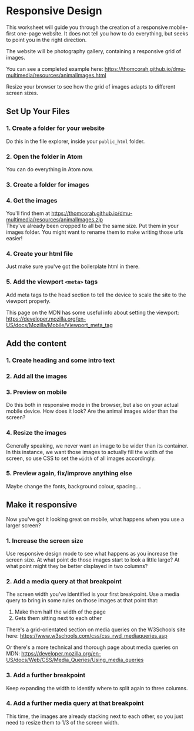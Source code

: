 # Responsive Design

This worksheet will guide you through the creation of a responsive mobile-first one-page website. It does not tell you how to do everything, but seeks to point you in the right direction.

The website will be photography gallery, containing a responsive grid of images.

You can see a completed example here: <https://thomcorah.github.io/dmu-multimedia/resources/animalImages.html>

Resize your browser to see how the grid of images adapts to different screen sizes.

## Set Up Your Files

### 1. Create a folder for your website

Do this in the file explorer, inside your `public_html` folder.

### 2. Open the folder in Atom

You can do everything in Atom now.

### 3. Create a folder for images

### 4. Get the images

You'll find them at <https://thomcorah.github.io/dmu-multimedia/resources/animalImages.zip>  
They've already been cropped to all be the same size. Put them in your images folder. You might want to rename them to make writing those urls easier!

### 4. Create your html file

Just make sure you've got the boilerplate html in there.

### 5. Add the viewport `<meta>` tags

Add meta tags to the head section to tell the device to scale the site to the viewport properly.

This page on the MDN has some useful info about setting the viewport: <https://developer.mozilla.org/en-US/docs/Mozilla/Mobile/Viewport_meta_tag>

## Add the content

### 1. Create heading and some intro text

### 2. Add all the images

### 3. Preview on mobile

Do this both in responsive mode in the browser, but also on your actual mobile device. How does it look? Are the animal images wider than the screen?

### 4. Resize the images

Generally speaking, we never want an image to be wider than its container. In this instance, we want those images to actually fill the width of the screen, so use CSS to set the `width` of all images accordingly.

### 5. Preview again, fix/improve anything else

Maybe change the fonts, background colour, spacing....

## Make it responsive

Now you've got it looking great on mobile, what happens when you use a larger screen?

### 1. Increase the screen size

Use responsive design mode to see what happens as you increase the screen size. At what point do those images start to look a little large? At what point might they be better displayed in two columns?

### 2. Add a media query at that breakpoint

The screen width you've identified is your first breakpoint. Use a media query to bring in some rules on those images at that point that:

1. Make them half the width of the page
2. Gets them sitting next to each other

There's a grid-orientated section on media queries on the W3Schools site here: <https://www.w3schools.com/css/css_rwd_mediaqueries.asp>

Or there's a more technical and thorough page about media queries on MDN: <https://developer.mozilla.org/en-US/docs/Web/CSS/Media_Queries/Using_media_queries>

### 3. Add a further breakpoint

Keep expanding the width to identify where to split again to three columns.

### 4. Add a further media query at that breakpoint

This time, the images are already stacking next to each other, so you just need to resize them to 1/3 of the screen width.
